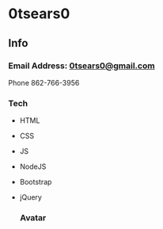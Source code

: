 
  
  # 0tsears0

  ## Info
  ### Email Address: [0tsears0@gmail.com](mailto:0tsears0@gmail.com)

  Phone 862-766-3956

  ### Tech
  - HTML
- CSS
- JS
- NodeJS
- Bootstrap
- jQuery

  ### Avatar
  
  
  